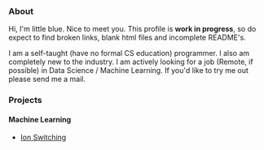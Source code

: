 ### About

Hi, I'm little blue. Nice to meet you. This profile is **work in progress**, so do expect to find broken links, blank html files and incomplete README's.

I am a self-taught (have no formal CS education) programmer. I also am completely new to the industry. I am actively looking for a job (Remote, if possible) in Data Science / Machine Learning. If you'd like to try me out please send me a mail.

### Projects
#### Machine Learning
* [Ion Switching](https://github.com/littlebluepenguin/Ion-Switching)
